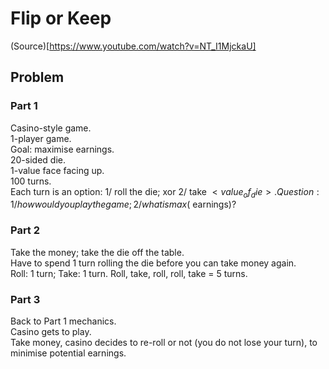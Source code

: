# Flip or Keep
(Source)[https://www.youtube.com/watch?v=NT_I1MjckaU]

## Problem
### Part 1
Casino-style game.  
1-player game.  
Goal: maximise earnings.  
20-sided die.  
1-value face facing up.  
100 turns.  
Each turn is an option: 1/ roll the die; xor 2/ take $<value_of_die>.  
Question: 1/ how would you play the game; 2/ what is max($ earnings)?  

### Part 2
Take the money; take the die off the table.  
Have to spend 1 turn rolling the die before you can take money again.  
Roll: 1 turn; Take: 1 turn. Roll, take, roll, roll, take = 5 turns.  

### Part 3
Back to Part 1 mechanics.  
Casino gets to play.  
Take money, casino decides to re-roll or not (you do not lose your turn), to minimise potential earnings.  
